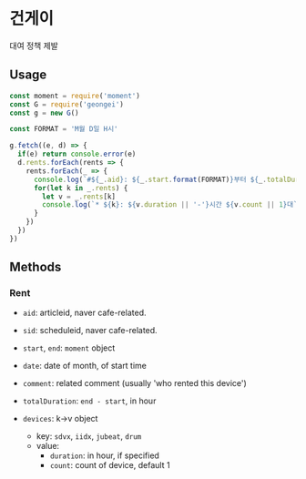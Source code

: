건게이
======

대여 정책 제발

Usage
-----

```js
const moment = require('moment')
const G = require('geongei')
const g = new G()

const FORMAT = 'M월 D일 H시'

g.fetch((e, d) => {
  if(e) return console.error(e)
  d.rents.forEach(rents => {
    rents.forEach(_ => {
      console.log(`#${_.aid}: ${_.start.format(FORMAT)}부터 ${_.totalDuration}시간 (${_.comment})`)
      for(let k in _.rents) {
        let v = _.rents[k]
        console.log(`* ${k}: ${v.duration || '-'}시간 ${v.count || 1}대`)
      }
    })
  })
})
```

Methods
-------

### Rent

* `aid`: articleid, naver cafe-related.
* `sid`: scheduleid, naver cafe-related.

* `start`, `end`: `moment` object
* `date`: date of month, of start time

* `comment`: related comment (usually 'who rented this device')
* `totalDuration`: `end - start`, in hour
* `devices`: k->v object
  * key: `sdvx`, `iidx`, `jubeat`, `drum`
  * value:
    * `duration`: in hour, if specified
    * `count`: count of device, default 1
